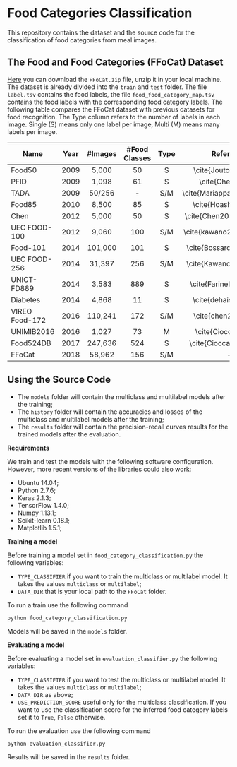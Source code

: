 # Food Categories Classification

This repository contains the dataset and the source code for the classification of food categories from meal images.

## The Food and Food Categories (FFoCat) Dataset

[Here](http://bit.do/eGcW5) you can download the `FFoCat.zip` file, unzip it in your local machine. The dataset is already divided into the `train` and `test` folder. The file `label.tsv` contains the food labels, the file `food_food_category_map.tsv` contains the food labels with the corresponding food category labels. The following table compares the FFoCat dataset with previous datasets for food recognition. The Type column refers to the number of labels in each image. Single (S) means only one label per image, Multi (M) means many labels per image.

| Name           | Year | #Images | #Food Classes | Type |          Reference         |
|----------------|:----:|:-------:|:-------------:|:----:|:--------------------------:|
| Food50         | 2009 |   5,000  |       50      |   S  |    \cite{Joutou09afood}    |
| PFID           | 2009 |   1,098  |       61      |   S  |      \cite{Chen09pfid}     |
| TADA           | 2009 |  50/256 |       -       |  S/M | \cite{Mariappan09personal} |
| Food85         | 2010 |   8,500  |       85      |   S  |    \cite{Hoashi10image}    |
| Chen           | 2012 |   5,000  |       50      |   S  |  \cite{Chen2012automatic}  |
| UEC FOOD-100   | 2012 |   9,060  |      100      |  S/M |  \cite{kawano2013realtime} |
| Food-101       | 2014 |  101,000 |      101      |   S  |   \cite{Bossard14food101}  |
| UEC FOOD-256   | 2014 |  31,397  |      256      |  S/M |   \cite{Kawano14foodcam}   |
| UNICT-FD889    | 2014 |   3,583  |      889      |   S  |   \cite{Farinella14bench}  |
| Diabetes       | 2014 |   4,868  |       11      |   S  |    \cite{dehais2017two}    |
| VIREO Food-172 | 2016 |  110,241 |      172      |  S/M |    \cite{chen2016vireo}    |
| UNIMIB2016     | 2016 |   1,027  |       73      |   M  |     \cite{Ciocca17food}    |
| Food524DB      | 2017 |  247,636 |      524      |   S  |   \cite{Ciocca17learning}  |
| FFoCat         | 2018 |  58,962  |      156      |  S/M |              -             |

## Using the Source Code

- The `models` folder will contain the multiclass and multilabel models after the training;
- The `history` folder will contain the accuracies and losses of the multiclass and multilabel models after the training;
- The `results` folder will contain the precision-recall curves results for the trained models after the evaluation.

**Requirements**

We train and test the models with the following software configuration. However, more recent versions of the libraries could also work:

- Ubuntu 14.04;
- Python 2.7.6;
- Keras 2.1.3;
- TensorFlow 1.4.0;
- Numpy 1.13.1;
- Scikit-learn 0.18.1;
- Matplotlib 1.5.1;

**Training a model**

Before training a model set in `food_category_classification.py` the following variables:

- `TYPE_CLASSIFIER` if you want to train the multiclass or multilabel model. It takes the values `multiclass` or `multilabel`;
- `DATA_DIR` that is your local path to the `FFoCat` folder.

To run a train use the following command
```
python food_category_classification.py
```
Models will be saved in the `models` folder.

**Evaluating a model**

Before evaluating a model set in `evaluation_classifier.py` the following variables:

- `TYPE_CLASSIFIER` if you want to test the multiclass or multilabel model. It takes the values `multiclass` or `multilabel`;
- `DATA_DIR` as above;
- `USE_PREDICTION_SCORE` useful only for the multiclass classification. If you want to use the classification score for the inferred food category labels set it to `True`, `False` otherwise.

To run the evaluation use the following command
```
python evaluation_classifier.py
```
Results will be saved in the `results` folder.
